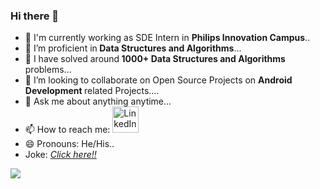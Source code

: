 ### Hi there 👋

- 🔭  I'm currently working as SDE Intern in <b> Philips Innovation Campus</b>..
- 🌱 I’m proficient in<b> Data Structures and Algorithms</b>... 
- 🌱 I have solved around<b> 1000+ Data Structures and Algorithms</b> problems... 
- 👯 I’m looking to collaborate on Open Source Projects on <b>Android Development </b> related Projects....
- 💬 Ask me about anything anytime...
- 📫 How to reach me: <a href="linkedin.com/in/gaurav-bagul-644a43174/"><img src="https://upload.wikimedia.org/wikipedia/commons/thumb/c/c9/Linkedin.svg/25px-Linkedin.svg.png" alt="LinkedIn" style="width:42px;height:42px;"></a>
- 😄 Pronouns: He/His..
- Joke: <a href ="https://readme-jokes.vercel.app/api" ><i> Click here!!</i></a>



<img src="https://github-readme-stats.vercel.app/api?username=Gaurav6342&theme=dark&show_icons=true">
